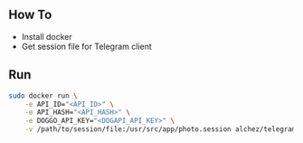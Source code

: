 ## How To

- Install docker
- Get session file for Telegram client

## Run

```bash
sudo docker run \
    -e API_ID="<API_ID>" \
    -e API_HASH="<API_HASH>" \
    -e DOGGO_API_KEY="<DOGAPI_API_KEY>" \
    -v /path/to/session/file:/usr/src/app/photo.session alchez/telegram-a-dog-a-day
```
